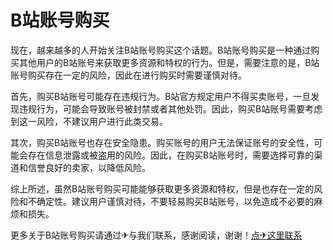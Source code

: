 # B站账号购买

现在，越来越多的人开始关注B站账号购买这个话题。B站账号购买是一种通过购买其他用户的B站账号来获取更多资源和特权的行为。但是，需要注意的是，B站账号购买存在一定的风险，因此在进行购买时需要谨慎对待。

首先，购买B站账号可能存在违规行为。B站官方规定用户不得买卖账号，一旦发现违规行为，可能会导致账号被封禁或者其他处罚。因此，购买B站账号需要考虑到这一风险，不建议用户进行此类交易。

其次，购买B站账号也存在安全隐患。购买账号的用户无法保证账号的安全性，可能会存在信息泄露或被盗用的风险。因此，在购买B站账号时，需要选择可靠的渠道和信誉良好的卖家，以降低风险。

综上所述，虽然B站账号购买可能能够获取更多资源和特权，但是也存在一定的风险和不确定性。建议用户谨慎对待，不要轻易购买B站账号，以免造成不必要的麻烦和损失。

更多关于B站账号购买请通过✈与我们联系，感谢阅读，谢谢！[点✈这里联系](https://www.k02.cc)
